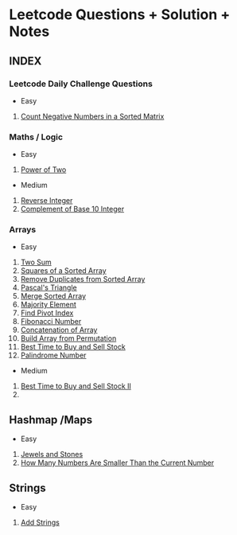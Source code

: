 # Leetcode Questions + Solution + Notes

## INDEX
### Leetcode Daily Challenge Questions
- Easy
1. [Count Negative Numbers in a Sorted Matrix](https://github.com/smriti-sk/LeetCode/tree/main/Count%20Negative%20Numbers%20in%20a%20Sorted%20Matrix)

### Maths / Logic
- Easy
1. [Power of Two](https://github.com/smriti-sk/LeetCode/tree/main/Power%20of%20Two)

- Medium
1. [Reverse Integer](https://github.com/smriti-sk/LeetCode/tree/main/Reverse%20Integer)
2. [Complement of Base 10 Integer](https://github.com/smriti-sk/LeetCode/tree/main/Complement%20of%20Base%2010%20Integer)

### Arrays
- Easy

1. [Two Sum](https://github.com/smriti-sk/LeetCode/tree/main/two%20sum)
2. [Squares of a Sorted Array](https://github.com/smriti-sk/LeetCode/tree/main/Squares%20of%20a%20Sorted%20Array)
3. [Remove Duplicates from Sorted Array](https://github.com/smriti-sk/LeetCode/tree/main/Remove%20Duplicates%20from%20Sorted%20Array)
4. [Pascal's Triangle](https://github.com/smriti-sk/LeetCode/tree/main/Pascal's%20Triangle)
5. [Merge Sorted Array](https://github.com/smriti-sk/LeetCode/tree/main/Merge%20Sorted%20Array)
6. [Majority Element](https://github.com/smriti-sk/LeetCode/tree/main/Majority%20Element)
7. [Find Pivot Index](https://github.com/smriti-sk/LeetCode/tree/main/Find%20Pivot%20Index)
8. [Fibonacci Number](https://github.com/smriti-sk/LeetCode/tree/main/Fibonacci%20Number)
9. [Concatenation of Array](https://github.com/smriti-sk/LeetCode/tree/main/Concatenation%20of%20Array)
10. [Build Array from Permutation](https://github.com/smriti-sk/LeetCode/tree/main/Build%20Array%20from%20Permutation)
11. [Best Time to Buy and Sell Stock](https://github.com/smriti-sk/LeetCode/tree/main/Best%20Time%20to%20Buy%20and%20Sell%20Stock)
12. [Palindrome Number](https://github.com/smriti-sk/LeetCode/tree/main/Palindrome%20Number)

- Medium
1. [Best Time to Buy and Sell Stock II](https://github.com/smriti-sk/LeetCode/tree/main/Best%20Time%20to%20Buy%20and%20Sell%20Stock%20II)
2. []()

## Hashmap /Maps
- Easy
1. [Jewels and Stones](https://github.com/smriti-sk/LeetCode/tree/main/Jewels%20and%20Stones)
2. [How Many Numbers Are Smaller Than the Current Number](https://github.com/smriti-sk/LeetCode/tree/main/How%20Many%20Numbers%20Are%20Smaller%20Than%20the%20Current%20Number)

## Strings
- Easy
1. [Add Strings](https://github.com/smriti-sk/LeetCode/tree/main/Add%20Strings)